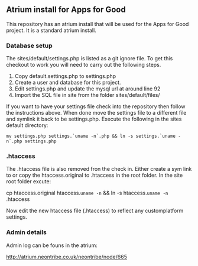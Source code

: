 ## Atrium install for Apps for Good

This repository has an atrium install that will be used for the Apps for Good
project.  It is a standard atrium install.

### Database setup

The sites/default/settings.php is listed as a git ignore file.  To get this
checkout to work you will need to carry out the following steps.

 1. Copy default.settings.php to settings.php
 1. Create a user and database for this project.
 1. Edit settings.php and update the mysql url at around line 92
 1. Import the SQL file in site from the folder sites/default/files/

If you want to have your settings file check into the repository then follow
the instructions above. When done move the settings file to a different file
and symlink it back to be settings.php.  Execute the following in the sites
default directory:

    mv settings.php settings.`uname -n`.php && ln -s settings.`uname -n`.php settings.php

### .htaccess

The .htaccess file is also removed fron the check in.  Either create a sym link
to or copy the htaccess.original to .htaccess in the root folder.  In the site root folder excute:

   cp htaccess.original htaccess.`uname -n` && ln -s htaccess.`uname -n` .htaccess

Now edit the new htaccess file (.htaccess) to reflect any customplatform 
settings.

### Admin details

Admin log can be founs in the atrium:

http://atrium.neontribe.co.uk/neontribe/node/665
